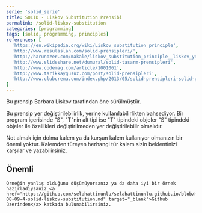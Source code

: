 ```yaml
---
serie: 'solid_serie'
title: SOLID - Liskov Substitution Prensibi
permalink: /solid-liskov-substitution
categories: [programming]
tags: [solid, programming, principles]
references: [
  'https://en.wikipedia.org/wiki/Liskov_substitution_principle',
  'http://www.resulaslan.com/solid-prensipleri/',
  'http://harunozer.com/makale/liskov_substitution_principle__liskov_yerdegistirme_prensibi.htm',
  'http://www.slideshare.net/dumural/solid-tasarm-prensipleri',
  'http://www.codemag.com/article/1001061',
  'http://www.tarikkaygusuz.com/post/solid-prensipleri',
  'http://www.clubcrema.com/index.php/2013/05/solid-prensipleri-solid-principles/'
]
---
```


Bu prensip Barbara Liskov tarafından öne sürülmüştür.

Bu prensip yer değiştirilebilirlik, yerine kullanılabilirlikten bahsediyor. Bir program içerisinde "S", "T"nin alt tipi ise "T" tipindeki objeler "S" tipindeki objeler ile özellikleri değiştirilmeden yer değiştirilebilir olmalıdır.

Not almak için dolma kalem ya da kurşun kalem kullanıyor olmanızın bir önemi yoktur. Kalemden türeyen herhangi tür kalem sizin beklentinizi karşılar ve yazabilirsiniz.

<div class="m-b-2"></div>

<div class="alert-box">
	<h2 class="title">Önemli</h2>

	Örneğin yanlış olduğunu düşünüyorsanız ya da daha iyi bir örnek hazırladıysanız <a href="https://github.com/selahattinunlu/selahattinunlu.github.io/blob/master/_posts/2015-08-09-4-solid-liskov-substitution.md" target="_blank">Github üzerinden</a> katkıda bulunabilirsiniz.
</div>